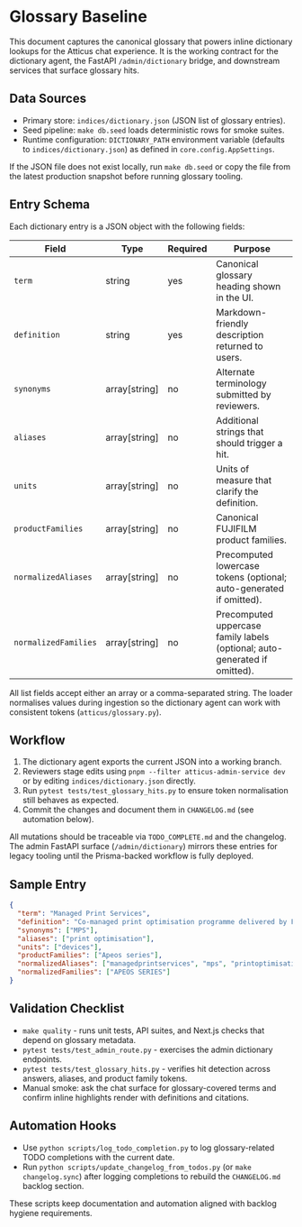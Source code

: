 # Glossary Baseline

This document captures the canonical glossary that powers inline dictionary
lookups for the Atticus chat experience. It is the working contract for the
dictionary agent, the FastAPI `/admin/dictionary` bridge, and downstream
services that surface glossary hits.

## Data Sources

- Primary store: `indices/dictionary.json` (JSON list of glossary entries).
- Seed pipeline: `make db.seed` loads deterministic rows for smoke suites.
- Runtime configuration: `DICTIONARY_PATH` environment variable (defaults to
  `indices/dictionary.json`) as defined in `core.config.AppSettings`.

If the JSON file does not exist locally, run `make db.seed` or copy the file
from the latest production snapshot before running glossary tooling.

## Entry Schema

Each dictionary entry is a JSON object with the following fields:

| Field | Type | Required | Purpose |
| --- | --- | --- | --- |
| `term` | string | yes | Canonical glossary heading shown in the UI. |
| `definition` | string | yes | Markdown-friendly description returned to users. |
| `synonyms` | array[string] | no | Alternate terminology submitted by reviewers. |
| `aliases` | array[string] | no | Additional strings that should trigger a hit. |
| `units` | array[string] | no | Units of measure that clarify the definition. |
| `productFamilies` | array[string] | no | Canonical FUJIFILM product families. |
| `normalizedAliases` | array[string] | no | Precomputed lowercase tokens (optional; auto-generated if omitted). |
| `normalizedFamilies` | array[string] | no | Precomputed uppercase family labels (optional; auto-generated if omitted). |

All list fields accept either an array or a comma-separated string. The loader
normalises values during ingestion so the dictionary agent can work with
consistent tokens (`atticus/glossary.py`).

## Workflow

1. The dictionary agent exports the current JSON into a working branch.
2. Reviewers stage edits using `pnpm --filter atticus-admin-service dev` or
   by editing `indices/dictionary.json` directly.
3. Run `pytest tests/test_glossary_hits.py` to ensure token normalisation
   still behaves as expected.
4. Commit the changes and document them in `CHANGELOG.md` (see automation
   below).

All mutations should be traceable via `TODO_COMPLETE.md` and the changelog.
The admin FastAPI surface (`/admin/dictionary`) mirrors these entries for
legacy tooling until the Prisma-backed workflow is fully deployed.

## Sample Entry

```json
{
  "term": "Managed Print Services",
  "definition": "Co-managed print optimisation programme delivered by FUJIFILM.",
  "synonyms": ["MPS"],
  "aliases": ["print optimisation"],
  "units": ["devices"],
  "productFamilies": ["Apeos series"],
  "normalizedAliases": ["managedprintservices", "mps", "printoptimisation"],
  "normalizedFamilies": ["APEOS SERIES"]
}
```

## Validation Checklist

- `make quality` - runs unit tests, API suites, and Next.js checks that depend
  on glossary metadata.
- `pytest tests/test_admin_route.py` - exercises the admin dictionary endpoints.
- `pytest tests/test_glossary_hits.py` - verifies hit detection across answers,
  aliases, and product family tokens.
- Manual smoke: ask the chat surface for glossary-covered terms and confirm
  inline highlights render with definitions and citations.

## Automation Hooks

- Use `python scripts/log_todo_completion.py` to log glossary-related TODO
  completions with the current date.
- Run `python scripts/update_changelog_from_todos.py` (or `make changelog.sync`)
  after logging completions to rebuild the `CHANGELOG.md` backlog section.

These scripts keep documentation and automation aligned with backlog hygiene
requirements.
